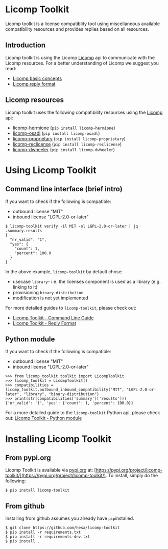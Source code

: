 # Licomp Toolkit

Licomp toolkit is a license compatiblity tool using miscellaneous
available compatibility resources and provides replies based on all
resources.

## Introduction 

Licomp toolkit is using the Licomp [Licomp](https://github.com/hesa/licomp) api to communicate with the Licomp resources. For a better understanding of Licomp we suggest you read:

* [Licomp basic concepts](https://github.com/hesa/licomp/#licomp-concepts)
* [Licomp reply format](https://github.com/hesa/licomp/blob/main/docs/reply-format.md)

## Licomp resources

Licomp toolkit uses the following compatibility resources using the [Licomp](https://github.com/hesa/licomp) api:
* [licomp-hermione](https://github.com/hesa/licomp-hermione) (`pip install licomp-hermione`)
* [licomp-osadl](https://github.com/hesa/licomp-osadl) (`pip install licomp-osadl`)
* [licomp-proprietary](https://github.com/hesa/licomp-proprietary) (`pip install licomp-proprietary`)
* [licomp-reclicense](https://github.com/hesa/licomp-reclicense) (`pip install licomp-reclicense`)
* [licomp-dwheeler](https://github.com/hesa/licomp-dwheeler)  (`pip install licomp-dwheeler`)

# Using Licomp Toolkit

## Command line interface (brief intro)

If you want to check if the following is compatible:
* outbound license "MIT"
* inbound license "LGPL-2.0-or-later"

```
$ licomp-toolkit verify -il MIT -ol LGPL-2.0-or-later | jq .summary.results
{
  "nr_valid": "1",
  "yes": {
    "count": 1,
    "percent": 100.0
  }
}
```

In the above example, `licomp-toolkit` by default chose:
* usecase `library`- i.e. the licenses component is used as a library (e.g. linking to it)
* provisioning `binary-distribution`
* modification is not yet implemented

For more detailed guides to `licomp-toolkit`, please check out:
* [Licomp Toolkit - Command Line Guide](docs/cli-guide.md)
* [Licomp Toolkit - Reply Format](docs/reply-format.md)

## Python module

If you want to check if the following is compatible:
* outbound license "MIT"
* inbound license "LGPL-2.0-or-later"

```
>>> from licomp_toolkit.toolkit import LicompToolkit
>>> licomp_toolkit = LicompToolkit()
>>> compatibilities = licomp_toolkit.outbound_inbound_compatibility("MIT", "LGPL-2.0-or-later", "library", "binary-distribution")
>>> print(str(compatibilities['summary']['results']))
{'nr_valid': '1', 'yes': {'count': 1, 'percent': 100.0}}
```

For a more detailed guide to the `licomp-toolkit` Python api, please check out: [Licomp Toolkit - Python module](docs/python-api.md)

# Installing Licomp Toolkit

## From pypi.org

Licomp Toolkit is available via [pypi.org](https://pypi.org/) at: [https://pypi.org/project/licomp-toolkit/](https://pypi.org/project/licomp-toolkit/). To install, simply do the following:

```
$ pip install licomp-toolkit
```

## From github

Installing from github assumes you already have `pip`installed.

```
$ git clone https://github.com/hesa/licomp-toolkit
$ pip install -r requirements.txt
$ pip install -r requirements-dev.txt
$ pip install .
```


